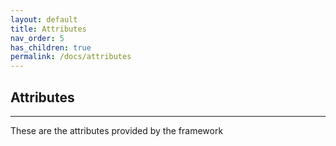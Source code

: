 ```yaml
---
layout: default
title: Attributes
nav_order: 5
has_children: true
permalink: /docs/attributes
---
```


## Attributes
---

These are the attributes provided by the framework
